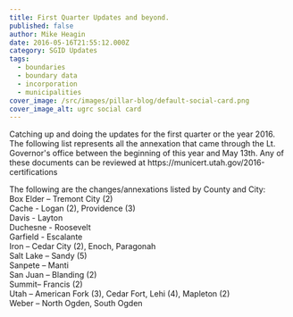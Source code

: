 ```yaml
---
title: First Quarter Updates and beyond.
published: false
author: Mike Heagin
date: 2016-05-16T21:55:12.000Z
category: SGID Updates
tags:
  - boundaries
  - boundary data
  - incorporation
  - municipalities
cover_image: /src/images/pillar-blog/default-social-card.png
cover_image_alt: ugrc social card
---
```


<p>    Catching up and doing the updates for the first quarter or the year 2016.
The following list represents all the annexation that came through the Lt. Governor's office between the beginning of this year and May 13th. Any of these documents can be reviewed at https://municert.utah.gov/2016-certifications</p>
<p>The following are the changes/annexations listed by County and City:<br />
Box Elder – Tremont City (2)<br />
Cache - Logan (2), Providence (3)<br />
Davis  - Layton<br />
Duchesne - Roosevelt<br />
Garfield - Escalante<br/>
Iron – Cedar City (2), Enoch, Paragonah<br />
Salt Lake – Sandy (5)<br />
Sanpete – Manti<br />
San Juan – Blanding (2)<br />
Summit– Francis (2)<br />
Utah – American Fork (3), Cedar Fort, Lehi (4), Mapleton (2)<br />
Weber – North Ogden, South Ogden</p>
